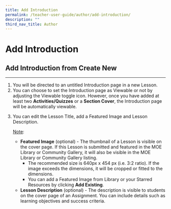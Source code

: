 ```yaml
---
title: Add Introduction
permalink: /teacher-user-guide/author/add-introduction/
description: ""
third_nav_title: Author
---
```

<h1 id="add-introduction">Add Introduction</h1>
<h2 id="add-introduction-from-create-new">Add Introduction from Create New</h2>
<hr>
<ol>
<li>You will be directed to an untitled Introduction page in a new Lesson.</li>
<li>You can choose to set the Introduction page as Viewable or not by adjusting the Viewable toggle icon. However, once you have added at least two <strong>Activities/Quizzes</strong> or a <strong>Section Cover</strong>, the Introduction page will be automatically viewable.</li>
<li><p>You can edit the Lesson Title, add a Featured Image and Lesson Description.</p>
	<p><u>Note</u>: </p>
<ul>
<li><strong>Featured Image</strong> (optional) - The thumbnail of a Lesson is visible on the cover page. If this Lesson is submitted and featured in the MOE Library or Community Gallery, it will also be visible in the MOE Library or Community Gallery listing.<ul>
<li>The recommended size is 640px x 454 px (i.e. 3:2 ratio). If the image exceeds the dimensions, it will be cropped or fitted to the dimensions.</li>
<li>You can add a Featured Image from Library or your Starred Resources by clicking <strong>Add Existing</strong>.</li>
</ul>
</li>
<li><strong>Lesson Description</strong> (optional) - The description is visible to students on the cover page of an Assignment. You can include details such as learning objectives and success criteria.</li>
</ul>
</li>
</ol>